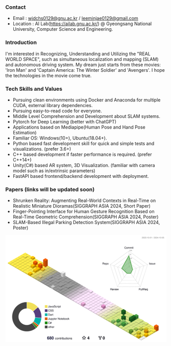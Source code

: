 ### Contact
- Email : wjdchs0129@gnu.ac.kr / leeminjae0129@gmail.com
- Location : AI Lab(https://ailab.gnu.ac.kr/) @ Gyeongsang National University, Computer Science and Engineering.

### Introduction
I'm interested in Recognizing, Understanding and Utilizing the "REAL WORLD SPACE", such as simultaneous localization and mapping (SLAM) and autonomous driving system. My dream just starts from these movies: 'Iron Man' and 'Captain America: The Winter Soldier' and 'Avengers'. I hope the technologies in the movie come true.

### Tech Skills and Values
- Pursuing clean environments using Docker and Anaconda for multiple CUDA, external library dependencies.
- Pursuing easy-to-read code for everyone.
- Middle Level Comprehension and Development about SLAM systems.
- Pytorch for Deep Learning (better with ChatGPT)
- Applications based on Mediapipe(Human Pose and Hand Pose Estimation)
- Familiar OS: Windows(10+), Ubuntu(18.04+).
- Python based fast development skill for quick and simple tests and visualizations. (prefer 3.6+)
- C++ based development if faster performance is required. (prefer C++14+)
- Unity(C#) based AR system, 3D Visualization. (familiar with camera model such as in/extrinsic parameters)
- FastAPI based frontend/backend development with deployment.

### Papers (links will be updated soon)
- Shrunken Reality: Augmenting Real-World Contexts in Real-Time on Realistic Miniature Dioramas(SIGGRAPH ASIA 2024, Short Paper)
- Finger-Pointing Interface for Human Gesture Recognition Based on Real-Time Geometric Comprehension(SIGGRAPH ASIA 2024, Poster)
- SLAM-Based Illegal Parking Detection System(SIGGRAPH ASIA 2024, Poster)

![](./profile-3d-contrib/profile-season.svg)


<!--
**MinChoi0129/MinChoi0129** is a ✨ _special_ ✨ repository because its `README.md` (this file) appears on your GitHub profile.

Here are some ideas to get you started:

- 🔭 I’m currently working on ...
- 🌱 I’m currently learning ...
- 👯 I’m looking to collaborate on ...
- 🤔 I’m looking for help with ...
- 💬 Ask me about ...
- 📫 How to reach me: ...
- 😄 Pronouns: ...
- ⚡ Fun fact: ...
-->
